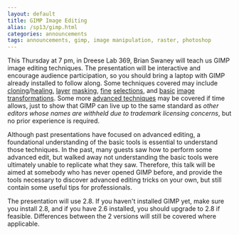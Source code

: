 ```yaml
---
layout: default
title: GIMP Image Editing
alias: /sp13/gimp.html
categories: announcements
tags: announcements, gimp, image manipulation, raster, photoshop
---
```

This Thursday at 7 pm, in Dreese Lab 369, Brian Swaney will teach us GIMP image editing techniques. The presentation will be interactive and encourage audience participation, so you should bring a laptop with GIMP already installed to follow along. Some techniques covered may include [cloning](http://docs.gimp.org/2.6/en/gimp-tool-clone.html)/[healing](http://docs.gimp.org/2.6/en/gimp-tool-heal.html), [layer](http://docs.gimp.org/en/gimp-image-combining.html) [masking](http://docs.gimp.org/2.6/en/gimp-layer-mask-menu.html), [fine](http://docs.gimp.org/2.6/en/gimp-using-paths-and-selections.html) [selections](http://docs.gimp.org/2.6/en/gimp-tool-iscissors.html), and [basic](http://docs.gimp.org/2.6/en/gimp-tool-rotate.html) [image](http://docs.gimp.org/2.6/en/gimp-tool-scale.html) [transformations](http://docs.gimp.org/2.6/en/gimp-tool-crop.html). Some more [advanced techniques](https://www.youtube.com/watch?v=3RtFt6axp5s) may be covered if time allows, just to show that GIMP can live up to the same standard as _other editors whose names are withheld due to trademark licensing concerns_, but no prior experience is required.

Although past presentations have focused on advanced editing, a foundational understanding of the basic tools is essential to understand those techniques. In the past, many guests saw how to perform some advanced edit, but walked away not understanding the basic tools were ultimately unable to replicate what they saw. Therefore, this talk will be aimed at somebody who has never opened GIMP before, and provide the tools necessary to discover advanced editing tricks on your own, but still contain some useful tips for professionals.

The presentation will use 2.8\. If you haven't installed GIMP yet, make sure you install 2.8, and if you have 2.6 installed, you should upgrade to 2.8 if feasible. Differences between the 2 versions will still be covered where applicable.
